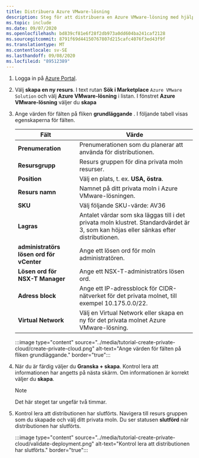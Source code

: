 ```yaml
---
title: Distribuera Azure VMware-lösning
description: Steg för att distribuera en Azure VMware-lösning med hjälp av Azure Portal.
ms.topic: include
ms.date: 09/07/2020
ms.openlocfilehash: bd839cf81e6f28f2db973a0dd604ba241caf2128
ms.sourcegitcommit: 8791f69d44150767807d215cafc4076f3ed43f9f
ms.translationtype: MT
ms.contentlocale: sv-SE
ms.lasthandoff: 09/08/2020
ms.locfileid: "89512389"
---
```

1. Logga in på [Azure Portal](https://portal.azure.com).

1. Välj **skapa en ny resurs**. I text rutan **Sök i Marketplace** `Azure VMware Solution` och välj **Azure VMware-lösning** i listan. I fönstret **Azure VMware-lösning** väljer du **skapa**

1. Ange värden för fälten på fliken **grundläggande** . I följande tabell visas egenskaperna för fälten.

   | Fält   | Värde  |
   | ---| --- |
   | **Prenumeration** | Prenumerationen som du planerar att använda för distributionen.|
   | **Resursgrupp** | Resurs gruppen för dina privata moln resurser. |
   | **Position** | Välj en plats, t. ex. **USA, östra**.|
   | **Resurs namn** | Namnet på ditt privata moln i Azure VMware-lösningen. |
   | **SKU** | Välj följande SKU-värde: AV36 |
   | **Lagras** | Antalet värdar som ska läggas till i det privata moln klustret. Standardvärdet är 3, som kan höjas eller sänkas efter distributionen.  |
   | **administratörs lösen ord för vCenter** | Ange ett lösen ord för moln administratören. |
   | **Lösen ord för NSX-T Manager** | Ange ett NSX-T-administratörs lösen ord. |
   | **Adress block** | Ange ett IP-adressblock för CIDR-nätverket för det privata molnet, till exempel 10.175.0.0/22. |
   | **Virtual Network** | Välj en Virtual Network eller skapa en ny för det privata molnet Azure VMware-lösning.  |

   :::image type="content" source="../media/tutorial-create-private-cloud/create-private-cloud.png" alt-text="Ange värden för fälten på fliken grundläggande." border="true":::

1. När du är färdig väljer du **Granska + skapa**. Kontrol lera att informationen har angetts på nästa skärm. Om informationen är korrekt väljer du **skapa**.

   > [!NOTE]
   > Det här steget tar ungefär två timmar. 

1. Kontrol lera att distributionen har slutförts. Navigera till resurs gruppen som du skapade och välj ditt privata moln.  Du ser statusen **slutförd** när distributionen har slutförts. 

   :::image type="content" source="../media/tutorial-create-private-cloud/validate-deployment.png" alt-text="Kontrol lera att distributionen har slutförts." border="true":::